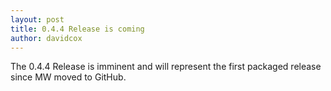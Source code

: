 ```yaml
---
layout: post
title: 0.4.4 Release is coming
author: davidcox
---
```


The 0.4.4 Release is imminent and will represent the first packaged release since MW moved to GitHub.
